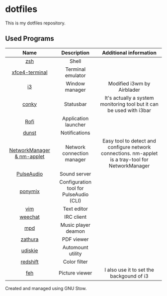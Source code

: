 dotfiles
========

This is my dotfiles repository.

Used Programs
-------------
|                                     Name                                     |               Description               |                                       Additional information                                       |
|:----------------------------------------------------------------------------:|:---------------------------------------:|:--------------------------------------------------------------------------------------------------:|
|                           [zsh](http://www.zsh.org)                          |                  Shell                  |                                                                                                    |
|         [xfce4-terminal](http://git.xfce.org/apps/xfce4-terminal/)           |              Terminal emulator          |                                                                              |
|                     [i3](https://github.com/Airblader/i3)                    |              Window manager             |                                     Modified i3wm by Airblader                                     |
|                     [conky](http://conky.sourceforge.net)                    |                Statusbar                |                It's actually a system monitoring tool but it can be used with i3bar                |
|                 [Rofi](https://davedavenport.github.io/rofi)                 |           Application launcher          |                                                                                                    |
|                     [dunst](http://www.knopwob.org/dunst)                    |              Notifications              |                                                                                                    |
| [NetworkManager & nm-applet](https://wiki.gnome.org/Projects/NetworkManager) |        Network connection manager       | Easy tool to detect and configure network connections. nm-applet is a tray-tool for NetworkManager |
|       [PulseAudio](http://www.freedesktop.org/wiki/Software/PulseAudio)      |               Sound server              |                                                                                                    |
|               [ponymix](https://github.com/falconindy/ponymix)               | Configuration tool for PulseAudio (CLI) |                                                                                                    |
|                           [vim](http://www.vim.org)                          |               Text editor               |                                                                                                    |
|                        [weechat](https://weechat.org)                        |                IRC client               |                                                                                                    |
|                         [mpd](http://www.musicpd.org)                        |           Music player deamon           |                                                                                                    |
|                 [zathura](https://pwmt.org/projects/zathura)                 |                PDF viewer               |                                                                                                    |
|                 [udiskie](https://github.com/coldfix/udiskie)                |            Automount utility            |                                                                                                    |
|                     [redshift](http://jonls.dk/redshift)                     |               Color filter              |                                                                                                    |
|                       [feh](http://feh.finalrewind.org)                      |              Picture viewer             |                              I also use it to set the backgound of i3                              |

Created and managed using GNU Stow. 
